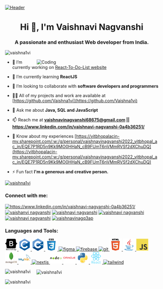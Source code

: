[![Header](https://th.bing.com/th/id/R.16895b231b6da505e2e4acef02a3c1fe?rik=ngCtyDYUHuj4bw&pid=ImgRaw&r=0)](https://github.com/Vaishna1vi)
<h1 align="center">Hi 👋, I'm Vaishnavi Nagvanshi</h1>
<h3 align="center">A passionate and enthusiast Web developer from India.</h3>


<p align="left"> <img src="https://komarev.com/ghpvc/?username=vaishna1vi&label=Profile%20views&color=9828cc&style=flat" alt="vaishna1vi" /> </p>

<img align="right" alt="Coding" width="400" src="https://64.media.tumblr.com/2d0af9c90d1b1107313cc20bda01548a/tumblr_outwxnanpp1u79o2lo1_1280.gifv">

- 🔭 I’m currently working on [React-To-Do-List website](https://github.com/Vaishna1vi/To-Do-List-React)

- 🌱 I’m currently learning **ReactJS**

- 👯 I’m looking to collaborate with **software developers and programmers**

- 👨‍💻 All of my projects and work are available at [https://github.com/Vaishna1vi](https://github.com/Vaishna1vi)

- 💬 Ask me about **Java, SQL and JavaScript**

- 📫 Reach me at **vaishnavinagvanshi68675@gmail.com || https://www.linkedin.com/in/vaishnavi-nagvanshi-0a4b36251/**

- 📄 Know about my experiences [https://vitbhopalacin-my.sharepoint.com/:w:/g/personal/vaishnavinagvanshi2022_vitbhopal_ac_in/EQE7P1RD5n9Kk9MO0HHaN_cB9FUmT6nVMmRVSf2dXChuDQ](https://vitbhopalacin-my.sharepoint.com/:w:/g/personal/vaishnavinagvanshi2022_vitbhopal_ac_in/EQE7P1RD5n9Kk9MO0HHaN_cB9FUmT6nVMmRVSf2dXChuDQ)

- ⚡ Fun fact **I'm a generous and creative person.**
  
<p align="left"> <a href="https://github.com/ryo-ma/github-profile-trophy"><img src="https://github-profile-trophy.vercel.app/?username=vaishna1vi" alt="vaishna1vi" /></a> </p>

<h3 align="left">Connect with me:</h3>
<p align="left">
<a href="https://linkedin.com/in/vaishnavi-nagvanshi-0a4b36251/" target="blank"><img align="center" src="https://raw.githubusercontent.com/rahuldkjain/github-profile-readme-generator/master/src/images/icons/Social/linked-in-alt.svg" alt="https://www.linkedin.com/in/vaishnavi-nagvanshi-0a4b36251/" height="30" width="40" /></a>
<a href="https://fb.com/vaishnavi.nagvanshi.7/" target="blank"><img align="center" src="https://raw.githubusercontent.com/rahuldkjain/github-profile-readme-generator/master/src/images/icons/Social/facebook.svg" alt="vaishanvi nagvanshi" height="30" width="40" /></a>
<a href="https://instagram.com/vaishnavinagvanshi/" target="blank"><img align="center" src="https://raw.githubusercontent.com/rahuldkjain/github-profile-readme-generator/master/src/images/icons/Social/instagram.svg" alt="vaishnavi nagvanshi" height="30" width="40" /></a>
<a href="https://www.hackerrank.com/vaishnavinagvan1" target="blank"><img align="center" src="https://raw.githubusercontent.com/rahuldkjain/github-profile-readme-generator/master/src/images/icons/Social/hackerrank.svg" alt="vaishnavi nagvanshi" height="30" width="40" /></a>
<a href="https://www.leetcode.com/Vaishna1vi/" target="blank"><img align="center" src="https://raw.githubusercontent.com/rahuldkjain/github-profile-readme-generator/master/src/images/icons/Social/leet-code.svg" alt="vaishnavi nagvanshi" height="30" width="40" /></a>
<a href="https://auth.geeksforgeeks.org/user/vaishnavinagq3ap" target="blank"><img align="center" src="https://raw.githubusercontent.com/rahuldkjain/github-profile-readme-generator/master/src/images/icons/Social/geeks-for-geeks.svg" alt="vaishnavinagq3ap" height="30" width="40" /></a>
</p>

<h3 align="left">Languages and Tools:</h3>
<p align="left"> <a href="https://getbootstrap.com" target="_blank" rel="noreferrer"> <img src="https://raw.githubusercontent.com/devicons/devicon/master/icons/bootstrap/bootstrap-plain-wordmark.svg" alt="bootstrap" width="40" height="40"/> </a> <a href="https://www.cprogramming.com/" target="_blank" rel="noreferrer"> <img src="https://raw.githubusercontent.com/devicons/devicon/master/icons/c/c-original.svg" alt="c" width="40" height="40"/> </a> <a href="https://www.w3schools.com/cpp/" target="_blank" rel="noreferrer"> <img src="https://raw.githubusercontent.com/devicons/devicon/master/icons/cplusplus/cplusplus-original.svg" alt="cplusplus" width="40" height="40"/> </a> <a href="https://www.w3schools.com/css/" target="_blank" rel="noreferrer"> <img src="https://raw.githubusercontent.com/devicons/devicon/master/icons/css3/css3-original-wordmark.svg" alt="css3" width="40" height="40"/> </a> <a href="https://www.figma.com/" target="_blank" rel="noreferrer"> <img src="https://www.vectorlogo.zone/logos/figma/figma-icon.svg" alt="figma" width="40" height="40"/> </a> <a href="https://firebase.google.com/" target="_blank" rel="noreferrer"> <img src="https://www.vectorlogo.zone/logos/firebase/firebase-icon.svg" alt="firebase" width="40" height="40"/> </a> <a href="https://git-scm.com/" target="_blank" rel="noreferrer"> <img src="https://www.vectorlogo.zone/logos/git-scm/git-scm-icon.svg" alt="git" width="40" height="40"/> </a> <a href="https://www.w3.org/html/" target="_blank" rel="noreferrer"> <img src="https://raw.githubusercontent.com/devicons/devicon/master/icons/html5/html5-original-wordmark.svg" alt="html5" width="40" height="40"/> </a> <a href="https://www.java.com" target="_blank" rel="noreferrer"> <img src="https://raw.githubusercontent.com/devicons/devicon/master/icons/java/java-original.svg" alt="java" width="40" height="40"/> </a> <a href="https://developer.mozilla.org/en-US/docs/Web/JavaScript" target="_blank" rel="noreferrer"> <img src="https://raw.githubusercontent.com/devicons/devicon/master/icons/javascript/javascript-original.svg" alt="javascript" width="40" height="40"/> </a> <a href="https://www.mongodb.com/" target="_blank" rel="noreferrer"> <img src="https://raw.githubusercontent.com/devicons/devicon/master/icons/mongodb/mongodb-original-wordmark.svg" alt="mongodb" width="40" height="40"/> </a> <a href="https://www.mysql.com/" target="_blank" rel="noreferrer"> <img src="https://raw.githubusercontent.com/devicons/devicon/master/icons/mysql/mysql-original-wordmark.svg" alt="mysql" width="40" height="40"/> </a> <a href="https://nextjs.org/" target="_blank" rel="noreferrer"> <img src="https://cdn.worldvectorlogo.com/logos/nextjs-2.svg" alt="nextjs" width="40" height="40"/> </a> <a href="https://nodejs.org" target="_blank" rel="noreferrer"> <img src="https://raw.githubusercontent.com/devicons/devicon/master/icons/nodejs/nodejs-original-wordmark.svg" alt="nodejs" width="40" height="40"/> </a> <a href="https://www.oracle.com/" target="_blank" rel="noreferrer"> <img src="https://raw.githubusercontent.com/devicons/devicon/master/icons/oracle/oracle-original.svg" alt="oracle" width="40" height="40"/> </a> <a href="https://www.python.org" target="_blank" rel="noreferrer"> <img src="https://raw.githubusercontent.com/devicons/devicon/master/icons/python/python-original.svg" alt="python" width="40" height="40"/> </a> <a href="https://reactjs.org/" target="_blank" rel="noreferrer"> <img src="https://raw.githubusercontent.com/devicons/devicon/master/icons/react/react-original-wordmark.svg" alt="react" width="40" height="40"/> </a> <a href="https://tailwindcss.com/" target="_blank" rel="noreferrer"> <img src="https://www.vectorlogo.zone/logos/tailwindcss/tailwindcss-icon.svg" alt="tailwind" width="40" height="40"/> </a> </p>


<p><img align="left" src="https://github-readme-stats.vercel.app/api/top-langs?username=vaishna1vi&show_icons=true&theme=onedark&title_color=e87dda&text_color=e6e0e0&bg_color=21171f&locale=en&layout=compact" alt="vaishna1vi" /></p>


<p>&nbsp; &nbsp; &nbsp;<img align="center" src="https://github-readme-stats.vercel.app/api?username=vaishna1vi&show_icons=true&theme=radical&locale=en" alt="vaishna1vi" /></p>


<p><img align="center" src="https://github-readme-streak-stats.herokuapp.com/?user=vaishna1vi&theme=dark" alt="vaishna1vi" /></p>
